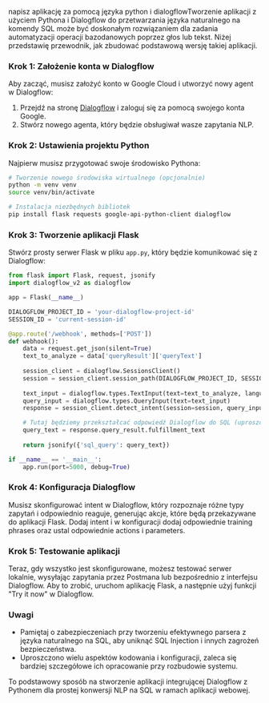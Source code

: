 napisz aplikację za pomocą języka python i dialogflowTworzenie aplikacji z użyciem Pythona i Dialogflow do przetwarzania języka naturalnego na komendy SQL może być doskonałym rozwiązaniem dla zadania automatyzacji operacji bazodanowych poprzez głos lub tekst. Niżej przedstawię przewodnik, jak zbudować podstawową wersję takiej aplikacji.

### Krok 1: Założenie konta w Dialogflow
Aby zacząć, musisz założyć konto w Google Cloud i utworzyć nowy agent w Dialogflow:
1. Przejdź na stronę [Dialogflow](https://dialogflow.cloud.google.com/) i zaloguj się za pomocą swojego konta Google.
2. Stwórz nowego agenta, który będzie obsługiwał wasze zapytania NLP.

### Krok 2: Ustawienia projektu Python

Najpierw musisz przygotować swoje środowisko Pythona:

```bash
# Tworzenie nowego środowiska wirtualnego (opcjonalnie)
python -m venv venv
source venv/bin/activate

# Instalacja niezbędnych bibliotek
pip install flask requests google-api-python-client dialogflow
```

### Krok 3: Tworzenie aplikacji Flask

Stwórz prosty serwer Flask w pliku `app.py`, który będzie komunikować się z Dialogflow:

```python
from flask import Flask, request, jsonify
import dialogflow_v2 as dialogflow

app = Flask(__name__)

DIALOGFLOW_PROJECT_ID = 'your-dialogflow-project-id'
SESSION_ID = 'current-session-id'

@app.route('/webhook', methods=['POST'])
def webhook():
    data = request.get_json(silent=True)
    text_to_analyze = data['queryResult']['queryText']
    
    session_client = dialogflow.SessionsClient()
    session = session_client.session_path(DIALOGFLOW_PROJECT_ID, SESSION_ID)
    
    text_input = dialogflow.types.TextInput(text=text_to_analyze, language_code='en')
    query_input = dialogflow.types.QueryInput(text=text_input)
    response = session_client.detect_intent(session=session, query_input=query_input)

    # Tutaj będziemy przekształcać odpowiedź Dialogflow do SQL (uproszczenie)
    query_text = response.query_result.fulfillment_text
    
    return jsonify({'sql_query': query_text})

if __name__ == '__main__':
    app.run(port=5000, debug=True)
```

### Krok 4: Konfiguracja Dialogflow

Musisz skonfigurować intent w Dialogflow, który rozpoznaje różne typy zapytań i odpowiednio reaguje, generując akcje, które będą przekazywane do aplikacji Flask. Dodaj intent i w konfiguracji dodaj odpowiednie training phrases oraz ustal odpowiednie actions i parameters.

### Krok 5: Testowanie aplikacji

Teraz, gdy wszystko jest skonfigurowane, możesz testować serwer lokalnie, wysyłając zapytania przez Postmana lub bezpośrednio z interfejsu Dialogflow. Aby to zrobić, uruchom aplikację Flask, a następnie użyj funkcji "Try it now" w Dialogflow.

### Uwagi

- Pamiętaj o zabezpieczeniach przy tworzeniu efektywnego parsera z języka naturalnego na SQL, aby uniknąć SQL Injection i innych zagrożeń bezpieczeństwa.
- Uproszczono wielu aspektów kodowania i konfiguracji, zaleca się bardziej szczegółowe ich opracowanie przy rozbudowie systemu.

To podstawowy sposób na stworzenie aplikacji integrującej Dialogflow z Pythonem dla prostej konwersji NLP na SQL w ramach aplikacji webowej.